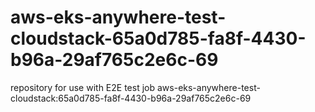 # aws-eks-anywhere-test-cloudstack-65a0d785-fa8f-4430-b96a-29af765c2e6c-69
repository for use with E2E test job aws-eks-anywhere-test-cloudstack:65a0d785-fa8f-4430-b96a-29af765c2e6c-69
